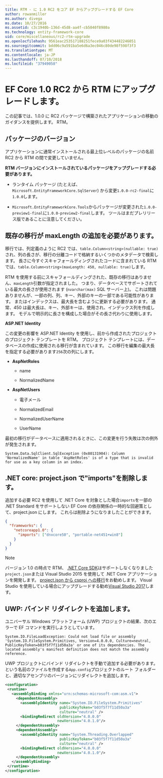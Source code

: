 ```yaml
---
title: RTM - に 1.0 RC2 をコア EF からアップグレードする EF Core
author: rowanmiller
ms.author: divega
ms.date: 10/27/2016
ms.assetid: c3c1940b-136d-45d8-aa4f-cb5040f8980a
ms.technology: entity-framework-core
uid: core/miscellaneous/rc2-rtm-upgrade
ms.openlocfilehash: 9561eac253517188251fece9a03f434482246051
ms.sourcegitcommit: bdd06c9a591ba5e6d6a3ec046c80de98f598f3f3
ms.translationtype: MT
ms.contentlocale: ja-JP
ms.lasthandoff: 07/10/2018
ms.locfileid: "37949058"
---
```

# <a name="upgrading-from-ef-core-10-rc2-to-rtm"></a>EF Core 1.0 RC2 から RTM にアップグレードします。

この記事では、1.0.0 に RC2 パッケージで構築されたアプリケーションの移動のガイダンスを提供します。 RTM。

## <a name="package-versions"></a>パッケージのバージョン

アプリケーションに通常インストールされる最上位レベルのパッケージの名前 RC2 から RTM の間で変更していません。

**RTM バージョンにインストールされているパッケージをアップグレードする必要があります。**

* ランタイム パッケージ (たとえば、 `Microsoft.EntityFrameworkCore.SqlServer`) から変更`1.0.0-rc2-final`に`1.0.0`します。

* `Microsoft.EntityFrameworkCore.Tools`からパッケージが変更された`1.0.0-preview1-final`に`1.0.0-preview2-final`します。 ツールはまだプレリリース版であることに注意してください。

## <a name="existing-migrations-may-need-maxlength-added"></a>既存の移行が maxLength の追加を必要があります。

移行では、列定義のように RC2 では、`table.Column<string>(nullable: true)`され、列の長さが、移行の分離コードで格納するいくつかのメタデータで検索します。 長さに今すぐスキャフォールディングされたコードに含まれている RTM では、`table.Column<string>(maxLength: 450, nullable: true)`します。

RTM を使用する前にスキャフォールディングされた、既存の移行はありません、`maxLength`引数が指定されました。 つまり、データベースでサポートされている最大の長さが使用されます (`nvarchar(max)` SQL サーバー上)。 これは問題ありませんが、一部の列、列、キー、外部のキーの一部である可能性があります。 またはインデックスは、最大長を含むように更新する必要があります。 通常、450 は最大長は、キー、外部キーは、使用され、インデックス列を作成します。 モデルで明示的に長さを構成した場合がその長さ代わりに使用します。

**ASP.NET Identity**

この変更の影響を ASP.NET Identity を使用し、前から作成されたプロジェクトのプロジェクト テンプレートを RTM。 プロジェクト テンプレートには、データベースの作成に使用される移行が含まれています。 この移行を編集の最大長を指定する必要があります`256`次の列にします。

*  **AspNetRoles**

    * name

    * NormalizedName

*  **AspNetUsers**

   * 電子メール

   * NormalizedEmail

   * NormalizedUserName

   * UserName

最初の移行がデータベースに適用されるときに、この変更を行う失敗は次の例外が発生されます。

    System.Data.SqlClient.SqlException (0x80131904): Column 'NormalizedName' in table 'AspNetRoles' is of a type that is invalid for use as a key column in an index.

## <a name="net-core-remove-imports-in-projectjson"></a>.NET core: project.json で"imports"を削除します。

追加する必要 RC2 を使用して .NET Core を対象とした場合`imports`を一部の .NET Standard をサポートしない EF Core の依存関係の一時的な回避策として、project.json にします。 これらは削除ようになりましたことができます。

``` json
{
  "frameworks": {
    "netcoreapp1.0": {
      "imports": ["dnxcore50", "portable-net451+win8"]
    }
  }
}
```

> [!NOTE]  
> バージョン 1.0 の時点で RTM、 [.NET Core SDK](https://www.microsoft.com/net/download/core)はサポートしなくなりました`project.json`または Visual Studio 2015 を使用して .NET Core アプリケーションを開発します。 [project.json から csproj への移行](https://docs.microsoft.com/dotnet/articles/core/migration/)をお勧めします。 Visual Studio を使用している場合にアップグレードする勧め[Visual Studio 2017](https://www.visualstudio.com/downloads/)します。

## <a name="uwp-add-binding-redirects"></a>UWP: バインド リダイレクトを追加します。

ユニバーサル Windows プラットフォーム (UWP) プロジェクトの結果、次のエラーで EF コマンドを実行しようとしています。

    System.IO.FileLoadException: Could not load file or assembly 'System.IO.FileSystem.Primitives, Version=4.0.0.0, Culture=neutral, PublicKeyToken=b03f5f7f11d50a3a' or one of its dependencies. The located assembly's manifest definition does not match the assembly reference.

UWP プロジェクトにバインド リダイレクトを手動で追加する必要があります。 という名前のファイルを作成する`App.config`プロジェクトのルート フォルダーと、適切なアセンブリのバージョンにリダイレクトを追加します。

``` xml
<configuration>
 <runtime>
   <assemblyBinding xmlns="urn:schemas-microsoft-com:asm.v1">
     <dependentAssembly>
       <assemblyIdentity name="System.IO.FileSystem.Primitives"
                         publicKeyToken="b03f5f7f11d50a3a"
                         culture="neutral" />
       <bindingRedirect oldVersion="4.0.0.0"
                        newVersion="4.0.1.0"/>
     </dependentAssembly>
     <dependentAssembly>
       <assemblyIdentity name="System.Threading.Overlapped"
                         publicKeyToken="b03f5f7f11d50a3a"
                         culture="neutral" />
       <bindingRedirect oldVersion="4.0.0.0"
                        newVersion="4.0.1.0"/>
     </dependentAssembly>
   </assemblyBinding>
 </runtime>
</configuration>
```

